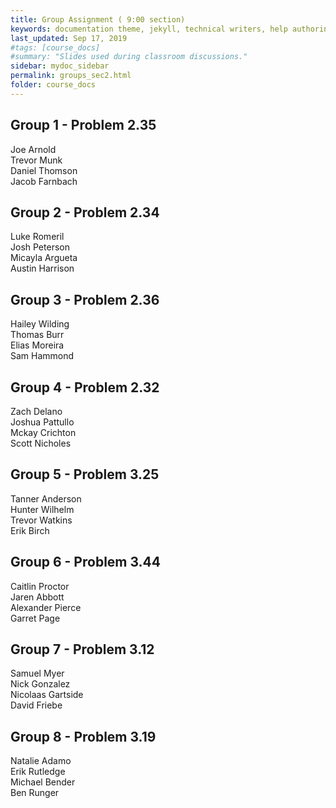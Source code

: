 ```yaml
---
title: Group Assignment ( 9:00 section)
keywords: documentation theme, jekyll, technical writers, help authoring tools, hat replacements
last_updated: Sep 17, 2019
#tags: [course_docs]
#summary: "Slides used during classroom discussions."
sidebar: mydoc_sidebar
permalink: groups_sec2.html
folder: course_docs
---
```




## Group 1  - Problem 2.35    

Joe Arnold  
Trevor Munk  
Daniel Thomson  
Jacob Farnbach  


## Group 2  - Problem 2.34  

Luke Romeril  
Josh Peterson  
Micayla Argueta  
Austin Harrison  


## Group 3  - Problem 2.36  

Hailey Wilding  
Thomas Burr  
Elias Moreira  
Sam Hammond  


## Group 4  - Problem 2.32   

Zach Delano  
Joshua Pattullo  
Mckay Crichton  
Scott Nicholes  


## Group 5  - Problem 3.25  

Tanner Anderson  
Hunter Wilhelm  
Trevor Watkins  
Erik Birch  
  


## Group 6 - Problem 3.44  

Caitlin Proctor  
Jaren Abbott  
Alexander Pierce  
Garret Page  


## Group 7 - Problem 3.12  

Samuel Myer  
Nick Gonzalez  
Nicolaas Gartside  
David Friebe  


## Group 8 - Problem 3.19  


Natalie Adamo  
Erik Rutledge  
Michael Bender  
Ben Runger  

  

